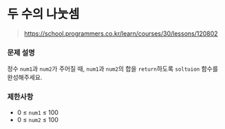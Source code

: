 # 두 수의 나눗셈

> https://school.programmers.co.kr/learn/courses/30/lessons/120802

### 문제 설명

정수 `num1`과 `num2`가 주어질 때, `num1`과 `num2`의 합을 `return`하도록 `soltuion` 함수를 완성해주세요.

### 제한사항

- 0 ≤ `num1` ≤ 100
- 0 ≤ `num2` ≤ 100
